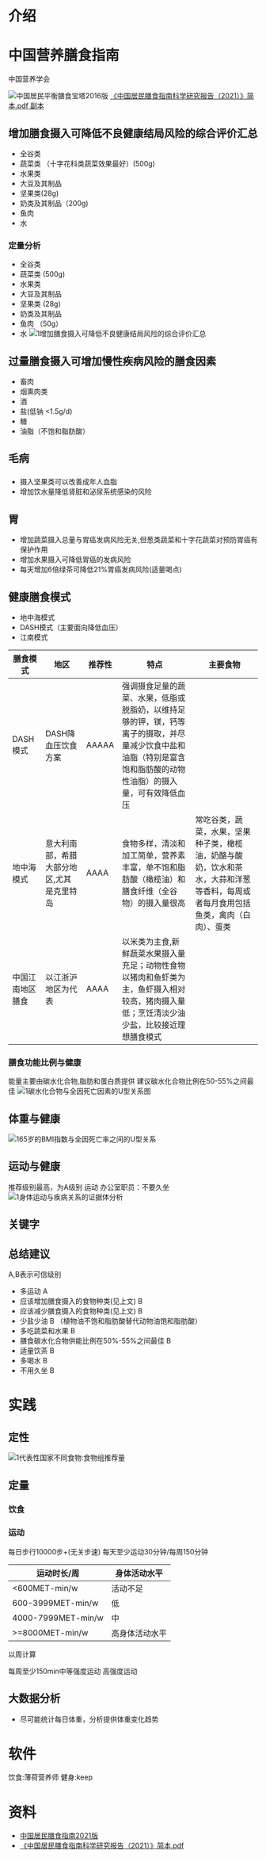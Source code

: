 # 介绍

# 中国营养膳食指南

中国营养学会

![中国居民平衡膳食宝塔2016版](img/1中国居民平衡膳食宝塔2016版.jpg)
[《中国居民膳食指南科学研究报告（2021）》简本.pdf 副本](https://github.com/chujun/gitBackupConfig/blob/master/document/book/%E7%94%9F%E6%B4%BB/1%E4%B8%AD%E5%9B%BD%E5%B1%85%E6%B0%91%20%E8%86%B3%E9%A3%9F%E6%8C%87%E5%8D%97%20%E7%A7%91%E5%AD%A6%E7%A0%94%E7%A9%B6%E6%8A%A5%E5%91%8A2021.pdf)

## 增加膳食摄入可降低不良健康结局风险的综合评价汇总

* 全谷类
* 蔬菜类 （十字花科类蔬菜效果最好）(500g)
* 水果类
* 大豆及其制品
* 坚果类(28g)
* 奶类及其制品（200g)
* 鱼肉
* 水

### 定量分析

* 全谷类
* 蔬菜类 (500g)
* 水果类
* 大豆及其制品
* 坚果类  (28g)
* 奶类及其制品
* 鱼肉 （50g）
* 水
  ![1增加膳食摄入可降低不良健康结局风险的综合评价汇总](img/1增加膳食摄入可降低不良健康结局风险的综合评价汇总.png)

## 过量膳食摄入可增加慢性疾病风险的膳食因素

* 畜肉
* 烟熏肉类
* 酒
* 盐(低钠 <1.5g/d)
* 糖
* 油脂（不饱和脂肪酸）

## 毛病

###  

* 摄入坚果类可以改善成年人血脂
* 增加饮水量降低肾脏和泌尿系统感染的风险

## 胃

* 增加蔬菜摄入总量与胃癌发病风险无关,但葱类蔬菜和十字花蔬菜对预防胃癌有保护作用
* 增加水果摄入可降低胃癌的发病风险
* 每天增加6倍绿茶可降低21%胃癌发病风险(适量喝点)

## 健康膳食模式

* 地中海模式
* DASH模式（主要面向降低血压）
* 江南模式

|膳食模式|地区|推荐性|特点|主要食物|
|---|---|---|---|---|
|DASH模式|DASH降血压饮食方案|AAAAA|强调摄食足量的蔬菜、水果，低脂或脱脂奶，以维持足够的钾，镁，钙等离子的摄取，并尽量减少饮食中盐和油脂（特别是富含饱和脂肪酸的动物性油脂）的摄入量，可有效降低血压||
|地中海模式|意大利南部，希腊大部分地区,尤其是克里特岛|AAAA|食物多样，清淡和加工简单，营养素丰富，单不饱和脂肪酸（橄榄油）和膳食纤维（全谷物）的摄入量很高|常吃谷类，蔬菜，水果，坚果种子类，橄榄油，奶酪与酸奶，饮水和茶水，大蒜和洋葱等香料，每周或者每月食用包括鱼类，禽肉（白肉）、蛋类|
|中国江南地区膳食|以江浙沪地区为代表|AAAA|以米类为主食,新鲜蔬菜水果摄入量充足；动物性食物以猪肉和鱼虾类为主，鱼虾摄入相对较高，猪肉摄入量低；烹饪清淡少油少盐，比较接近理想膳食模式||

### 膳食功能比例与健康

能量主要由碳水化合物,脂肪和蛋白质提供 建议碳水化合物比例在50-55%之间最佳
![1碳水化合物与全因死亡因素的U型关系图](img/1碳水化合物与全因死亡因素的U型关系图.png)

## 体重与健康
![165岁的BMI指数与全因死亡率之间的U型关系](img/165岁的BMI指数与全因死亡率之间的U型关系.png)

## 运动与健康
推荐级别最高，为A级别
运动
办公室职员：不要久坐
![1身体运动与疾病关系的证据体分析](img/1身体运动与疾病关系的证据体分析.png)

## 关键字

## 总结建议
A,B表示可信级别
* 多运动 A
* 应该增加膳食摄入的食物种类(见上文) B
* 应该减少膳食摄入的食物种类(见上文) B
* 少盐少油 B （植物油不饱和脂肪酸替代动物油饱和脂肪酸）
* 多吃蔬菜和水果 B
* 膳食碳水化合物供能比例在50%-55%之间最佳 B
* 适量饮茶 B
* 多喝水 B
* 不用久坐 B

# 实践
## 定性
![1代表性国家不同食物:食物组推荐量](img/1代表性国家不同食物:食物组推荐量.png)
## 定量
### 饮食
### 运动
每日步行10000步+(无关步速)
每天至少运动30分钟/每周150分钟

|运动时长/周|身体活动水平|
|---|---|
|<600MET-min/w|活动不足|
|600-3999MET-min/w|低|
|4000-7999MET-min/w|中|
|>=8000MET-min/w|高身体活动水平|

以周计算

每周至少150min中等强度运动
高强度运动

## 大数据分析

* 尽可能统计每日体重，分析提供体重变化趋势

# 软件

饮食:薄荷营养师 健身:keep

# 资料

* [中国居民膳食指南2021版](http://dg.cnsoc.org/article/2021b.html)
* [《中国居民膳食指南科学研究报告（2021）》简本.pdf](http://dg.cnsoc.org/upload/affix/20210301174345895.pdf)
